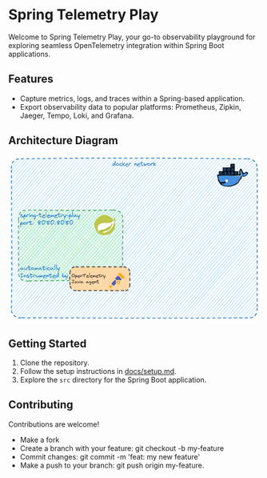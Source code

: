 # Spring Telemetry Play

Welcome to Spring Telemetry Play, your go-to observability playground for exploring seamless OpenTelemetry integration within Spring Boot applications.

## Features
- Capture metrics, logs, and traces within a Spring-based application.
- Export observability data to popular platforms: Prometheus, Zipkin, Jaeger, Tempo, Loki, and Grafana.

## Architecture Diagram
![Architecture Diagram](docs/1-spring-telemetry-play.png)

## Getting Started
1. Clone the repository.
2. Follow the setup instructions in [docs/setup.md](docs/setup.md).
3. Explore the `src` directory for the Spring Boot application.

## Contributing
Contributions are welcome!
- Make a fork
- Create a branch with your feature: git checkout -b my-feature
- Commit changes: git commit -m 'feat: my new feature'
- Make a push to your branch: git push origin my-feature.
